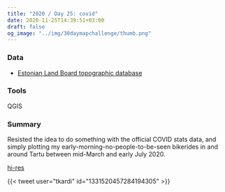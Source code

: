 ```yaml
---
title: "2020 / Day 25: covid"
date: 2020-11-25T14:39:51+03:00
draft: false
og_image: "../img/30daymapchallenge/thumb.png"
---
```

### Data
- [Estonian Land Board topographic database](https://geoportaal.maaamet.ee/eng/Spatial-Data/Estonian-Topographic-Database-p305.html)

### Tools
QGIS

### Summary
Resisted the idea to do something with the official COVID stats data, and
simply plotting my early-morning-no-people-to-be-seen bikerides in and around
Tartu between mid-March and early July 2020.

[hi-res](https://tkardi.ee/writeup/img/30daymapchallenge/day-25-covid.png)

{{< tweet user="tkardi" id="1331520457284194305" >}}
